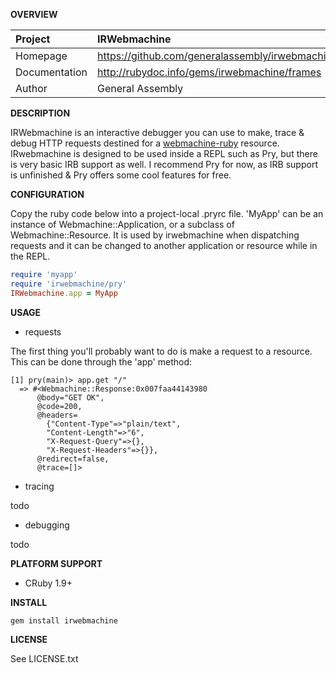__OVERVIEW__


| Project         | IRWebmachine   
|:----------------|:--------------------------------------------------
| Homepage        | https://github.com/generalassembly/irwebmachine
| Documentation   | http://rubydoc.info/gems/irwebmachine/frames
| Author          | General Assembly

__DESCRIPTION__

IRWebmachine is an interactive debugger you can use to make, trace & debug
HTTP requests destined for a [webmachine-ruby](https://github.com/seancribbs/webmachine-ruby)
resource. IRwebmachine is designed to be used inside a REPL such as Pry, but 
there is very basic IRB support as well. I recommend Pry for now, as IRB support
is unfinished & Pry offers some cool features for free.

__CONFIGURATION__

Copy the ruby code below into a project-local .pryrc file.
'MyApp' can be an instance of Webmachine::Application, or a subclass of 
Webmachine::Resource. It is used by irwebmachine when dispatching requests and 
it can be changed to another application or resource while in the REPL.


```ruby
require 'myapp'
require 'irwebmachine/pry'
IRWebmachine.app = MyApp
```

__USAGE__

- requests

The first thing you'll probably want to do is make a request to a resource. 
This can be done through the 'app' method:

    [1] pry(main)> app.get "/"
      => #<Webmachine::Response:0x007faa44143980
          @body="GET OK",
          @code=200,
          @headers=
            {"Content-Type"=>"plain/text",
            "Content-Length"=>"6",
            "X-Request-Query"=>{},
            "X-Request-Headers"=>{}},
          @redirect=false,
          @trace=[]>
- tracing 

todo

- debugging

todo

__PLATFORM SUPPORT__

  - CRuby 1.9+

__INSTALL__

    gem install irwebmachine

__LICENSE__

See LICENSE.txt
